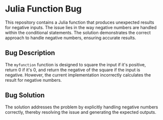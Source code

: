# Julia Function Bug
This repository contains a Julia function that produces unexpected results for negative inputs. The issue lies in the way negative numbers are handled within the conditional statements. The solution demonstrates the correct approach to handle negative numbers, ensuring accurate results.

## Bug Description
The `myfunction` function is designed to square the input if it's positive, return 0 if it's 0, and return the negative of the square if the input is negative. However, the current implementation incorrectly calculates the result for negative numbers.

## Bug Solution
The solution addresses the problem by explicitly handling negative numbers correctly, thereby resolving the issue and generating the expected outputs.